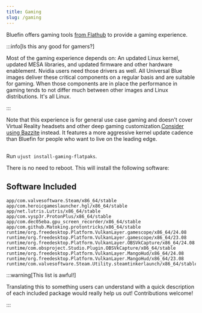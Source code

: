 ```yaml
---
title: Gaming
slug: /gaming
---
```


Bluefin offers gaming tools [from Flathub](https://flathub.org/) to provide a gaming experience.

:::info[Is this any good for gamers?]

Most of the gaming experience depends on: An updated Linux kernel, updated MESA libraries, and updated firmware and other hardware enablement. Nvidia users need those drivers as well. All Universal Blue images deliver these critical components on a regular basis and are suitable for gaming. When those components are in place the performance in gaming tends to not differ much between other images and Linux distributions. It's all Linux. 

:::

Note that this experience is for general use case gaming and doesn't cover Virtual Reality headsets and other deep gaming customization.[Consider using Bazzite](https://bazzite.gg) instead. It features a more aggressive kernel update cadence than Bluefin for people who want to live on the leading edge.

##

Run `ujust install-gaming-flatpaks`. 

There is no need to reboot. This will install the following software:

## Software Included

```
app/com.valvesoftware.Steam/x86_64/stable
app/com.heroicgameslauncher.hgl/x86_64/stable
app/net.lutris.Lutris/x86_64/stable 
app/com.vysp3r.ProtonPlus/x86_64/stable 
app/com.dec05eba.gpu_screen_recorder/x86_64/stable 
app/com.github.Matoking.protontricks/x86_64/stable 
runtime/org.freedesktop.Platform.VulkanLayer.gamescope/x86_64/24.08 
runtime/org.freedesktop.Platform.VulkanLayer.gamescope/x86_64/23.08 
runtime/org.freedesktop.Platform.VulkanLayer.OBSVkCapture/x86_64/24.08 
runtime/com.obsproject.Studio.Plugin.OBSVkCapture/x86_64/stable 
runtime/org.freedesktop.Platform.VulkanLayer.MangoHud/x86_64/24.08
runtime/org.freedesktop.Platform.VulkanLayer.MangoHud/x86_64/23.08 
runtime/com.valvesoftware.Steam.Utility.steamtinkerlaunch/x86_64/stable
```

:::warning[This list is awful!]

Translating this to something users can understand with a quick description of each included package would really help us out! Contributions welcome!

:::
